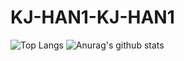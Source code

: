 # KJ-HAN1-KJ-HAN1

![Top Langs](https://github-readme-stats.vercel.app/api/top-langs/?username=KJ-HAN1&layout=compact&theme=radical&hide_border=true)
![Anurag's github stats](https://github-readme-stats.vercel.app/api?username=KJ-HAN1)

